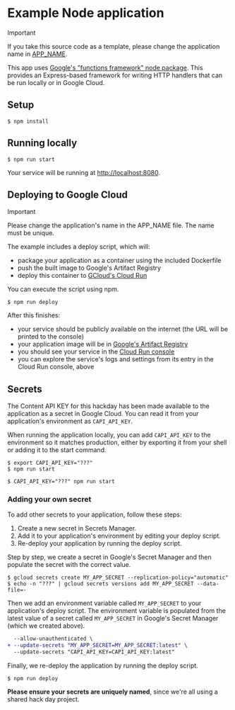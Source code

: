 Example Node application
========================

> [!IMPORTANT]
> If you take this source code as a template, please change the application name in [APP_NAME](APP_NAME).

This app uses [Google's "functions framework" node package](https://github.com/GoogleCloudPlatform/functions-framework-nodejs). This provides an Express-based framework for writing HTTP handlers that can be run locally or in Google Cloud.

## Setup

```shell
$ npm install
```

## Running locally

```shell
$ npm run start
```

Your service will be running at [http://localhost:8080](http://localhost:8080).

## Deploying to Google Cloud

> [!IMPORTANT]
> Please change the application's name in the APP_NAME file. The name must be unique.

The example includes a deploy script, which will:

- package your application as a container using the included Dockerfile
- push the built image to Google's Artifact Registry
- deploy this container to [GCloud's Cloud Run](https://cloud.google.com/run)

You can execute the script using npm.

```shell
$ npm run deploy
```

After this finishes:
- your service should be publicly available on the internet (the URL will be printed to the console)
- your application image will be in [Google's Artifact Registry](https://console.cloud.google.com/artifacts/docker/hackday-2025-support/europe/eu.gcr.io?project=hackday-2025-support)
- you should see your service in the [Cloud Run console](https://console.cloud.google.com/run?project=hackday-2025-support)
- you can explore the service's logs and settings from its entry in the Cloud Run console, above

## Secrets

The Content API KEY for this hackday has been made available to the application as a secret in Google Cloud. You can read it from your application's environment as `CAPI_API_KEY`.

When running the application locally, you can add `CAPI_API_KEY` to the environment so it matches production, either by exporting it from your shell or adding it to the start command.

```shell
$ export CAPI_API_KEY="???"
$ npm run start
```

```shell
$ CAPI_API_KEY="???" npm run start
```

### Adding your own secret

To add other secrets to your application, follow these steps:

1. Create a new secret in Secrets Manager.
2. Add it to your application's environment by editing your deploy script.
3. Re-deploy your application by running the deploy script.

Step by step, we create a secret in Google's Secret Manager and then populate the secret with the correct value.

```shell
$ gcloud secrets create MY_APP_SECRET --replication-policy="automatic"
$ echo -n "???" | gcloud secrets versions add MY_APP_SECRET --data-file=-
```

Then we add an environment variable called `MY_APP_SECRET` to your application's deploy script. The environment variable is populated from the latest value of a secret called `MY_APP_SECRET` in Google's Secret Manager (which we created above).

```diff
  --allow-unauthenticated \
+ --update-secrets "MY_APP_SECRET=MY_APP_SECRET:latest" \
  --update-secrets "CAPI_API_KEY=CAPI_API_KEY:latest"
```

Finally, we re-deploy the application by running the deploy script.

```shell
$ npm run deploy
```

**Please ensure your secrets are uniquely named**, since we're all using a shared hack day project.
